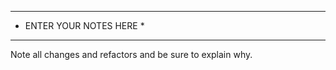 *************************
* ENTER YOUR NOTES HERE *
*************************

Note all changes and refactors and be sure to explain why.